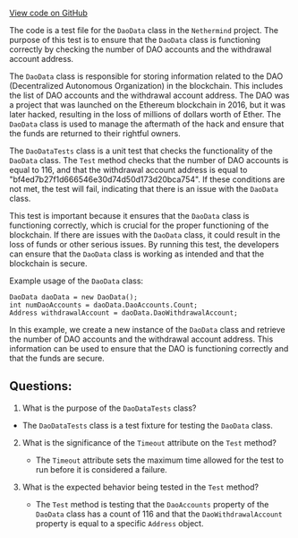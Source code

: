[View code on GitHub](https://github.com/nethermindeth/nethermind/Nethermind.Blockchain.Test/DaoDataTests.cs)

The code is a test file for the `DaoData` class in the `Nethermind` project. The purpose of this test is to ensure that the `DaoData` class is functioning correctly by checking the number of DAO accounts and the withdrawal account address. 

The `DaoData` class is responsible for storing information related to the DAO (Decentralized Autonomous Organization) in the blockchain. This includes the list of DAO accounts and the withdrawal account address. The DAO was a project that was launched on the Ethereum blockchain in 2016, but it was later hacked, resulting in the loss of millions of dollars worth of Ether. The `DaoData` class is used to manage the aftermath of the hack and ensure that the funds are returned to their rightful owners.

The `DaoDataTests` class is a unit test that checks the functionality of the `DaoData` class. The `Test` method checks that the number of DAO accounts is equal to 116, and that the withdrawal account address is equal to "bf4ed7b27f1d666546e30d74d50d173d20bca754". If these conditions are not met, the test will fail, indicating that there is an issue with the `DaoData` class.

This test is important because it ensures that the `DaoData` class is functioning correctly, which is crucial for the proper functioning of the blockchain. If there are issues with the `DaoData` class, it could result in the loss of funds or other serious issues. By running this test, the developers can ensure that the `DaoData` class is working as intended and that the blockchain is secure.

Example usage of the `DaoData` class:

```
DaoData daoData = new DaoData();
int numDaoAccounts = daoData.DaoAccounts.Count;
Address withdrawalAccount = daoData.DaoWithdrawalAccount;
```

In this example, we create a new instance of the `DaoData` class and retrieve the number of DAO accounts and the withdrawal account address. This information can be used to ensure that the DAO is functioning correctly and that the funds are secure.
## Questions: 
 1. What is the purpose of the `DaoDataTests` class?
   - The `DaoDataTests` class is a test fixture for testing the `DaoData` class.
   
2. What is the significance of the `Timeout` attribute on the `Test` method?
   - The `Timeout` attribute sets the maximum time allowed for the test to run before it is considered a failure.
   
3. What is the expected behavior being tested in the `Test` method?
   - The `Test` method is testing that the `DaoAccounts` property of the `DaoData` class has a count of 116 and that the `DaoWithdrawalAccount` property is equal to a specific `Address` object.